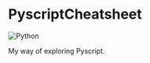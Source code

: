 # PyscriptCheatsheet

![Python](https://img.shields.io/badge/lang-Python-brightgreen.svg)

My way of exploring Pyscript.
